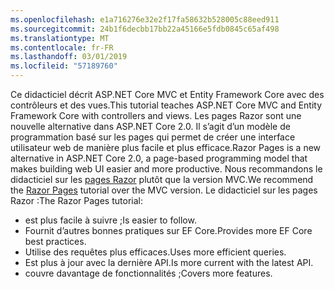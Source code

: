 ```yaml
---
ms.openlocfilehash: e1a716276e32e2f17fa58632b528005c88eed911
ms.sourcegitcommit: 24b1f6decbb17bb22a45166e5fdb0845c65af498
ms.translationtype: MT
ms.contentlocale: fr-FR
ms.lasthandoff: 03/01/2019
ms.locfileid: "57189760"
---
```

<span data-ttu-id="48c59-101">Ce didacticiel décrit ASP.NET Core MVC et Entity Framework Core avec des contrôleurs et des vues.</span><span class="sxs-lookup"><span data-stu-id="48c59-101">This tutorial teaches ASP.NET Core MVC and Entity Framework Core with controllers and views.</span></span> <span data-ttu-id="48c59-102">Les pages Razor sont une nouvelle alternative dans ASP.NET Core 2.0. Il s’agit d’un modèle de programmation basé sur les pages qui permet de créer une interface utilisateur web de manière plus facile et plus efficace.</span><span class="sxs-lookup"><span data-stu-id="48c59-102">Razor Pages is a new alternative in ASP.NET Core 2.0, a page-based programming model that makes building web UI easier and more productive.</span></span> <span data-ttu-id="48c59-103">Nous recommandons le didacticiel sur les [pages Razor](xref:data/ef-rp/intro) plutôt que la version MVC.</span><span class="sxs-lookup"><span data-stu-id="48c59-103">We recommend the [Razor Pages](xref:data/ef-rp/intro) tutorial over the MVC version.</span></span> <span data-ttu-id="48c59-104">Le didacticiel sur les pages Razor :</span><span class="sxs-lookup"><span data-stu-id="48c59-104">The Razor Pages tutorial:</span></span>

* <span data-ttu-id="48c59-105">est plus facile à suivre ;</span><span class="sxs-lookup"><span data-stu-id="48c59-105">Is easier to follow.</span></span>
* <span data-ttu-id="48c59-106">Fournit d’autres bonnes pratiques sur EF Core.</span><span class="sxs-lookup"><span data-stu-id="48c59-106">Provides more EF Core best practices.</span></span>
* <span data-ttu-id="48c59-107">Utilise des requêtes plus efficaces.</span><span class="sxs-lookup"><span data-stu-id="48c59-107">Uses more efficient queries.</span></span>
* <span data-ttu-id="48c59-108">Est plus à jour avec la dernière API.</span><span class="sxs-lookup"><span data-stu-id="48c59-108">Is more current with the latest API.</span></span>
* <span data-ttu-id="48c59-109">couvre davantage de fonctionnalités ;</span><span class="sxs-lookup"><span data-stu-id="48c59-109">Covers more features.</span></span>
